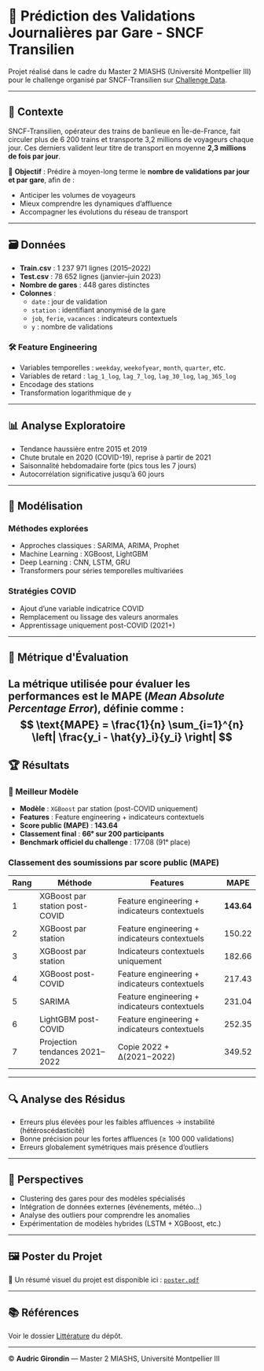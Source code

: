 # 🚉 Prédiction des Validations Journalières par Gare - SNCF Transilien

Projet réalisé dans le cadre du Master 2 MIASHS (Université Montpellier III) pour le challenge organisé par SNCF-Transilien sur [Challenge Data](https://challengedata.ens.fr/participants/challenges/149/).

---

## 📌 Contexte

SNCF-Transilien, opérateur des trains de banlieue en Île-de-France, fait circuler plus de 6 200 trains et transporte 3,2 millions de voyageurs chaque jour. Ces derniers valident leur titre de transport en moyenne **2,3 millions de fois par jour**.

🎯 **Objectif** : Prédire à moyen-long terme le **nombre de validations par jour et par gare**, afin de :

- Anticiper les volumes de voyageurs
- Mieux comprendre les dynamiques d’affluence
- Accompagner les évolutions du réseau de transport

---

## 🗃️ Données

- **Train.csv** : 1 237 971 lignes (2015–2022)
- **Test.csv** : 78 652 lignes (janvier–juin 2023)
- **Nombre de gares** : 448 gares distinctes
- **Colonnes** :
  - `date` : jour de validation
  - `station` : identifiant anonymisé de la gare
  - `job`, `ferie`, `vacances` : indicateurs contextuels
  - `y` : nombre de validations

### 🛠 Feature Engineering

- Variables temporelles : `weekday`, `weekofyear`, `month`, `quarter`, etc.
- Variables de retard : `lag_1_log`, `lag_7_log`, `lag_30_log`, `lag_365_log`
- Encodage des stations
- Transformation logarithmique de `y`

---

## 📊 Analyse Exploratoire

- Tendance haussière entre 2015 et 2019
- Chute brutale en 2020 (COVID-19), reprise à partir de 2021
- Saisonnalité hebdomadaire forte (pics tous les 7 jours)
- Autocorrélation significative jusqu’à 60 jours

---

## 🧠 Modélisation

### Méthodes explorées

- Approches classiques : SARIMA, ARIMA, Prophet
- Machine Learning : XGBoost, LightGBM
- Deep Learning : CNN, LSTM, GRU
- Transformers pour séries temporelles multivariées

### Stratégies COVID

- Ajout d’une variable indicatrice COVID
- Remplacement ou lissage des valeurs anormales
- Apprentissage uniquement post-COVID (2021+)

---

## 🧮 Métrique d'Évaluation

La métrique utilisée pour évaluer les performances est le **MAPE** (*Mean Absolute Percentage Error*), définie comme : 
$$
\text{MAPE} = \frac{1}{n} \sum_{i=1}^{n} \left| \frac{y_i - \hat{y}_i}{y_i} \right|
$$
---

## 🏆 Résultats

### 🥇 Meilleur Modèle

- **Modèle** : `XGBoost` par station (post-COVID uniquement)
- **Features** : Feature engineering + indicateurs contextuels
- **Score public (MAPE)** : **143.64**
- **Classement final** : **66ᵉ sur 200 participants**
- **Benchmark officiel du challenge** : 177.08 (91ᵉ place)

### Classement des soumissions par score public (MAPE)

| Rang | Méthode                            | Features                                      | MAPE |
|------|------------------------------------|-----------------------------------------------|------|
| 1    | XGBoost par station post-COVID     | Feature engineering + indicateurs contextuels | **143.64** |
| 2    | XGBoost par station                | Feature engineering + indicateurs contextuels | 150.22 |
| 3    | XGBoost par station                | Indicateurs contextuels uniquement            | 182.66 |
| 4    | XGBoost post-COVID                 | Feature engineering + indicateurs contextuels | 217.43 |
| 5    | SARIMA                             | Feature engineering + indicateurs contextuels | 231.04 |
| 6    | LightGBM post-COVID                | Feature engineering + indicateurs contextuels | 252.35 |
| 7    | Projection tendances 2021–2022     | Copie 2022 + ∆(2021−2022)                     | 349.52 |

---

## 🔍 Analyse des Résidus

- Erreurs plus élevées pour les faibles affluences → instabilité (hétéroscédasticité)
- Bonne précision pour les fortes affluences (≥ 100 000 validations)
- Erreurs globalement symétriques mais présence d’outliers

---

## 🔮 Perspectives

- Clustering des gares pour des modèles spécialisés
- Intégration de données externes (événements, météo…)
- Analyse des outliers pour comprendre les anomalies
- Expérimentation de modèles hybrides (LSTM + XGBoost, etc.)

---

## 🖼️ Poster du Projet

📎 Un résumé visuel du projet est disponible ici : [`poster.pdf`](./poster/poster.pdf)

---

## 📚 Références
Voir le dossier [Littérature](./Littérature/) du dépôt.


---

© **Audric Girondin** — Master 2 MIASHS, Université Montpellier III

